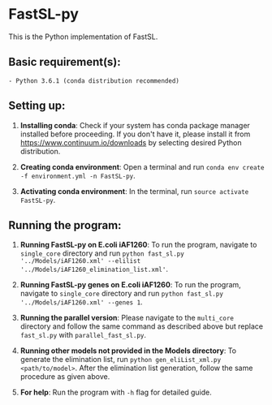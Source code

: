 # FastSL-py

This is the Python implementation of FastSL.

## Basic requirement(s): 

    - Python 3.6.1 (conda distribution recommended)

## Setting up:

1. **Installing conda**:
    Check if your system has conda package manager installed before proceeding. If you don't have it, please install it from <https://www.continuum.io/downloads> by selecting desired Python distribution.

2. **Creating conda environment**:
    Open a terminal and run `conda env create -f environment.yml -n FastSL-py`.
    
3. **Activating conda environment**:
    In the terminal, run `source activate FastSL-py`.

## Running the program:

1. **Running FastSL-py on E.coli iAF1260**:
    To run the program, navigate to `single_core` directory and run `python fast_sl.py '../Models/iAF1260.xml' --elilist '../Models/iAF1260_elimination_list.xml'`. 

2. **Running FastSL-py genes on E.coli iAF1260**:
    To run the program, navigate to `single_core` directory and run  `python fast_sl.py '../Models/iAF1260.xml' --genes 1`.

3. **Running the parallel version**:
    Please navigate to the `multi_core` directory and follow the same command as described above but replace `fast_sl.py` with `parallel_fast_sl.py`.

4. **Running other models not provided in the Models directory**:
    To generate the elimination list, run `python gen_eliList_xml.py <path/to/model>`. After the elimination list generation, follow the same procedure as given above.

5. **For help**:
    Run the program with `-h` flag for detailed guide.
